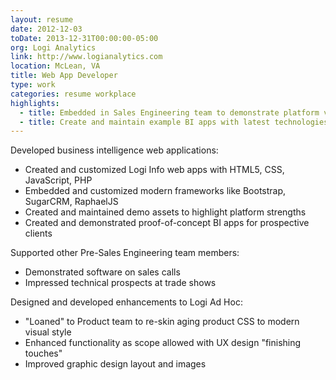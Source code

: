 ```yaml
---
layout: resume
date: 2012-12-03
toDate: 2013-12-31T00:00:00-05:00
org: Logi Analytics
link: http://www.logianalytics.com
location: McLean, VA
title: Web App Developer
type: work
categories: resume workplace
highlights:
  - title: Embedded in Sales Engineering team to demonstrate platform value to prospects
  - title: Create and maintain example BI apps with latest technologies
---
```


Developed business intelligence web applications:

- Created and customized Logi Info web apps with <span class="skill">HTML5</span>, <span class="skill">CSS</span>, <span class="skill">JavaScript</span>, <span class="skill">PHP</span>
- Embedded and customized modern frameworks like <span class="skill">Bootstrap</span>, <span class="skill">SugarCRM</span>, <span class="skill">RaphaelJS</span>
- Created and maintained demo assets to highlight platform strengths
- Created and demonstrated proof-of-concept BI apps for prospective clients

Supported other Pre-Sales Engineering team members:

- Demonstrated software on sales calls
- Impressed technical prospects at trade shows

Designed and developed enhancements to Logi Ad Hoc:

- "Loaned" to Product team to re-skin aging product <span class="skill">CSS</span> to modern visual style
- Enhanced functionality as scope allowed with <span class="skill">UX design</span> "finishing touches"
- Improved <span class="skill">graphic design</span> layout and images
